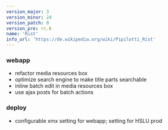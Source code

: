 ```yaml
---
version_major: 3
version_minor: 24
version_patch: 0
version_pre: rc.6
name: 'Rist'
info_url: 'https://de.wikipedia.org/wiki/Pipilotti_Rist'
---
```



### webapp
- refactor media resources box
- optimize search engine to make title parts searchable
- inline batch edit in media resources box
- use ajax posts for batch actions


### deploy
-  configurable xmx setting for webapp; setting for HSLU prod
